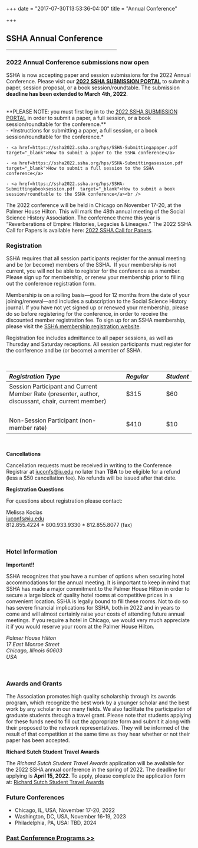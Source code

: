 +++
date = "2017-07-30T13:53:36-04:00"
title = "Annual Conference"

+++

## **SSHA Annual Conference**

<hr width=300; align=left>

### 2022 Annual Conference submissions now open  

SSHA is now accepting paper and session submissions for the 2022 Annual Conference. Please visit our <a href="http://ssha2022.ssha.org/" target="_blank"><b>2022 SSHA SUBMISSION PORTAL</b></a> to submit a paper, session proposal, or a book session/roundtable. The submission **deadline has been extended to March 4th, 2022**.  

<br />
**PLEASE NOTE: you must first log in to the <a href="http://ssha2022.ssha.org/" target="_blank">2022 SSHA SUBMISSION PORTAL</a> in order to submit a paper, a full session, or a book session/roundtable for the conference.**  

<br />
- *Instructions for submitting a paper, a full session, or a book session/roundtable for the conference.*  

    - <a href=https://ssha2022.ssha.org/hps/SSHA-Submittingapaper.pdf target="_blank">How to submit a paper to the SSHA conference</a>

    - <a href=https://ssha2022.ssha.org/hps/SSHA-Submittingasession.pdf  target="_blank">How to submit a full session to the SSHA conference</a>

    - <a href=https://ssha2022.ssha.org/hps/SSHA-Submittingabooksession.pdf  target="_blank">How to submit a book session/roundtable to the SSHA conference</a><br />  

The 2022 conference will be held in Chicago on November 17-20, at the Palmer House Hilton. This will mark the 48th annual meeting of the Social Science History Association. The conference theme this year is “Reverberations of Empire: Histories, Legacies & Lineages.” The 2022 SSHA Call for Papers is available here: [2022 SSHA Call for Papers](/files/2022_SSHA_CFP.pdf).  

### Registration

SSHA requires that all session participants register for the annual meeting and be (or become) members of the SSHA.  If your membership is not current, you will not be able to register for the conference as a member.  Please sign up for membership, or renew your membership prior to filling out the conference registration form.

Membership is on a rolling basis—good for 12 months from the date of your joining/renewal—and includes a subscription to the Social Science History journal. If you have not yet signed up or renewed your membership, please do so before registering for the conference, in order to receive the discounted member registration fee. To sign up for an SSHA membership, please visit the <a href="https://indianauniv-web.ungerboeck.com/mbd/mbd_p23_add_member.aspx?oc=10&cc=SSHA-MEMBER" target="_blank">SSHA membership registration website</a>.

Registration fee includes admittance to all paper sessions, as well as Thursday and Saturday receptions. All session participants must register for the conference and be (or become) a member of SSHA. 

&emsp;

*Registration Type* | &emsp; | *Regular* | &emsp; | *Student*
:--- | --- | :--- | --- | :---
Session Participant and Current Member Rate (presenter, author, discussant, chair, current member) | | $315 | | $60
| &emsp; | &emsp; | &emsp; | &emsp; |
Non-Session Participant (non-member rate) | | $410 | | $10

&emsp;

**Cancellations**  

Cancellation requests must be received in writing to the Conference Registrar at iuconfs@iu.edu no later than **TBA** to be eligible for a refund (less a $50 cancellation fee).  No refunds will be issued after that date.  

**Registration Questions**

For questions about registration please contact:

Melissa Kocias  
<iuconfs@iu.edu>  
812.855.4224 * 800.933.9330 * 812.855.8077 (fax) 
  
&emsp;  

### Hotel Information

**Important!!**

SSHA recognizes that you have a number of options when securing hotel accommodations for the annual meeting.  It is important to keep in mind that SSHA has made a major commitment to the Palmer House Hilton in order to secure a large block of quality hotel rooms at competitive prices in a convenient location.  SSHA is legally bound to fill these rooms.  Not to do so has severe financial implications for SSHA, both in 2022 and in years to come and will almost certainly raise your costs of attending future annual meetings.  If you require a hotel in Chicago, we would very much appreciate it if you would reserve your room at the Palmer House Hilton.  

<i>Palmer House Hilton  
17 East Monroe Street  
Chicago, Illinois 60603  
USA</i>  
  
&emsp;  

### Awards and Grants  

The Association promotes high quality scholarship through its awards program, which recognize the best work by a younger scholar and the best work by any scholar in our many fields. We also facilitate the participation of graduate students through a travel grant. Please note that students applying for these funds need to fill out the appropriate form and submit it along with their proposed to the network representatives. They will be informed of the result of that competition at the same time as they hear whether or not their paper has been accepted.  

**Richard Sutch Student Travel Awards**  

The _Richard Sutch Student Travel Awards_ application will be available for the 2022 SSHA annual conference in the spring of 2022. The deadline for applying is **April 15, 2022**. To apply, please complete the application form at: <a href="https://forms.gle/4rWx4wKiv5rxWAbY9" target="_blank">Richard Sutch Student Travel Awards</a>  

### Future Conferences

- Chicago, IL, USA, November 17-20, 2022
- Washington, DC, USA, November 16-19, 2023  
- Philadelphia, PA, USA: TBD, 2024

### [Past Conference Programs >>](/programs/)